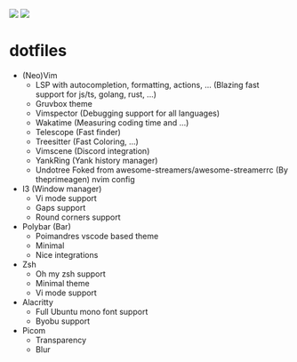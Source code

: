![](https://i.imgur.com/Nieq1gr.png)
![](https://i.imgur.com/iTQxYxm.png)
# dotfiles
- (Neo)Vim
  - LSP with autocompletion, formatting, actions, ... (Blazing fast support for js/ts, golang, rust, ...)
  - Gruvbox theme
  - Vimspector (Debugging support for all languages)
  - Wakatime (Measuring coding time and ...)
  - Telescope (Fast finder)
  - Treesitter (Fast Coloring, ...)
  - Vimscene (Discord integration)
  - YankRing (Yank history manager)
  - Undotree
  Foked from awesome-streamers/awesome-streamerrc (By theprimeagen) nvim config
- I3 (Window manager)
  - Vi mode support 
  - Gaps support
  - Round corners support
- Polybar (Bar)
  - Poimandres vscode based theme
  - Minimal
  - Nice integrations
- Zsh
  - Oh my zsh support
  - Minimal theme
  - Vi mode support
- Alacritty 
  - Full Ubuntu mono font support
  - Byobu support
- Picom 
  - Transparency
  - Blur
